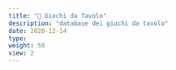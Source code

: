 ```yaml
---
title: "📁 Giochi da Tavolo"
description: "database dei giochi da tavolo"
date: 2020-12-14
type: 
weight: 50
view: 2
---
```

